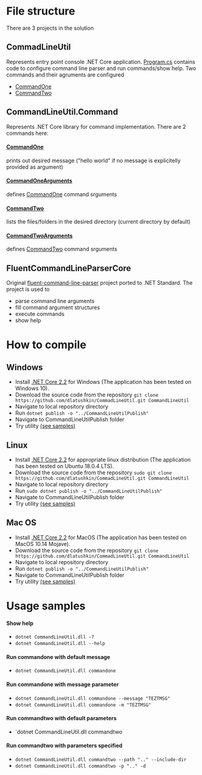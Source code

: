 # File structure
There are 3 projects in the solution
## CommadLineUtil
Represents entry point console .NET Core application.
[Program.cs](./CommadLineUtil/Program.cs) contains code to configure command line parser and run commands/show help.
Two commands and their agruments are configured
* [CommandOne](./CommandLineUtil.Command/CommandOne.cs)
* [CommandTwo](./CommandLineUtil.Command/CommandTwo.cs)

## CommandLineUtil.Command
Represents .NET Core library for command implementation.
There are 2 commands here:
#### [CommandOne](./CommandLineUtil.Command/CommandOne.cs)
prints out desired message ("hello world" if no message is explicitelly provided as argument)
#### [CommandOneArguments](./CommandLineUtil.Command/CommandOneArguments.cs)
defines [CommandOne](./CommandLineUtil.Command/CommandOne.cs) command srguments
#### [CommandTwo](./CommandLineUtil.Command/CommandTwo.cs)
lists the files/folders in the desired directory (current directory by default)
#### [CommandTwoArguments](./CommandLineUtil.Command/CommandTwoArguments.cs)
defines [CommandTwo](./CommandLineUtil.Command/CommandTwo.cs) command srguments

## FluentCommandLineParserCore
Original [fluent-command-line-parser](https://github.com/fclp/fluent-command-line-parser) project ported to .NET Standard.
The project is used to
* parse command line arguments
* fill command argument structures
* execute commands
* show help

# How to compile
## Windows
* Install [.NET Core 2.2](https://dotnet.microsoft.com/download/dotnet-core/2.2) for Windows (The application has been tested on Windows 10).
* Download the source code from the repository
  `git clone https://github.com/dlatushkin/CommadLineUtil.git CommandLineUtil`
* Navigate to local repository directory
* Run `dotnet publish -o "../CommandLineUtilPublish"`
* Navigate to CommandLineUtilPublish folder
* Try utility [(see samples)](#Usage-samples)

## Linux
* Install [.NET Core 2.2](https://dotnet.microsoft.com/download/linux-package-manager/rhel/sdk-2.2.100) for appropriate linux distribution (The application has been tested on Ubuntu 18.0.4 LTS).
* Download the source code from the repository
  `sudo git clone https://github.com/dlatushkin/CommadLineUtil.git CommandLineUtil`
* Navigate to local repository directory
* Run `sudo dotnet publish -o "../CommandLineUtilPublish"`
* Navigate to CommandLineUtilPublish folder
* Try utility [(see samples)](#Usage-samples)

## Mac OS
* Install [.NET Core 2.2](https://dotnet.microsoft.com/download/thank-you/dotnet-sdk-2.2.100-macos-x64-installer) for MacOS (The application has been tested on MacOS 10.14 Mojave).
* Download the source code from the repository
  `git clone https://github.com/dlatushkin/CommadLineUtil.git CommandLineUtil`
* Navigate to local repository directory
* Run `dotnet publish -o "../CommandLineUtilPublish"`
* Navigate to CommandLineUtilPublish folder
* Try utility [(see samples)](#Usage-samples)

# Usage samples
#### Show help
* `dotnet CommandLineUtil.dll -?` 
* `dotnet CommandLineUtil.dll --help`
#### Run commandone with default message
* `dotnet CommandLineUtil.dll commandone` 
#### Run commandone with message parameter
* `dotnet CommandLineUtil.dll commandone --message "TEZTMSG"`
* `dotnet CommandLineUtil.dll commandone -m "TEZTMSG"`
#### Run commandtwo with default parameters
* `dotnet CommandLineUtil.dll commandtwo
#### Run commandtwo with parameters specified
* `dotnet CommandLineUtil.dll commandtwo --path ".." --include-dir`
* `dotnet CommandLineUtil.dll commandtwo -p ".." -d`
